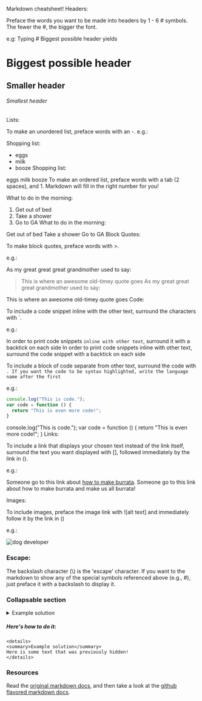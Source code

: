 Markdown cheatsheet!
Headers:

Preface the words you want to be made into headers by 1 - 6 # symbols. The fewer the #, the bigger the font.

e.g:
Typing \# Biggest possible header yields
# Biggest possible header
## Smaller header
###### Smallest header

Lists:

To make an unordered list, preface words with an -. e.g.:

Shopping list:
- eggs
- milk
- booze
Shopping list:

eggs
milk
booze
To make an ordered list, preface words with a tab (2 spaces), and 1. Markdown will fill in the right number for you!

What to do in the morning:
  1. Get out of bed
  1. Take a shower
  1. Go to GA
What to do in the morning:

Get out of bed
Take a shower
Go to GA
Block Quotes:

To make block quotes, preface words with >.

e.g.:

As my great great great grandmother used to say:
> This is where an awesome old-timey quote goes
As my great great great grandmother used to say:

This is where an awesome old-timey quote goes
Code:

To include a code snippet inline with the other text, surround the characters with `.

e.g.:

In order to print code snippets `inline with other text`, surround it with a backtick on each side
In order to print code snippets inline with other text, surround the code snippet with a backtick on each side

To include a block of code separate from other text, surround the code with ```. If you want the code to be syntax highlighted, write the language name after the first ```

e.g.:

```javascript
console.log("This is code.");
var code = function () {
  return "This is even more code!";
}
```
console.log("This is code.");
var code = function () {
  return "This is even more code!";
}
Links:

To include a link that displays your chosen text instead of the link itself, surround the text you want displayed with [], followed immediately by the link in ().

e.g.:

Someone go to this link about [how to make burrata](http://www.foodrepublic.com/2014/04/29/you-can-totally-do-how-make-burrata).
Someone go to this link about how to make burrata and make us all burrata!

Images:

To include images, preface the image link with ![alt text] and immediately follow it by the link in ()

e.g.:

![dog developer](http://i1.kym-cdn.com/photos/images/original/000/234/765/b7e.jpg)

### Escape:
The backslash character (\\) is the 'escape' character. If you want to the markdown to show any of the special symbols referenced above (e.g., \#), just preface it with a backslash to display it.

### Collapsable section

<details>
<summary>Example solution</summary>
Here is some text that was previously hidden!
</details>

##### Here's how to do it:

```
<details>
<summary>Example solution</summary>
Here is some text that was previously hidden!
</details>
```


### Resources

Read the [original markdown docs](http://daringfireball.net/projects/markdown/syntax), and then take a look at the [github flavored markdown docs](https://help.github.com/articles/working-with-advanced-formatting/).

